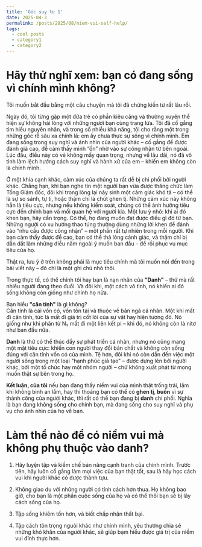 ```yaml
---
title: 'Góc suy tư 1'
date: 2025-04-3
permalink: /posts/2025/08/niem-vui-self-help/
tags:
  - cool posts
  - category1
  - category2
---
```

# Hãy thử nghĩ xem: bạn có đang sống vì chính mình không?

Tôi muốn bắt đầu bằng một câu chuyện mà tôi đã chứng kiến từ rất lâu rồi.

Ngày đó, tôi từng gặp một đứa trẻ có phần kiêu căng và thường xuyên thể hiện sự không hài lòng với những người bạn cùng trang lứa. Tôi đã cố gắng tìm hiểu nguyên nhân, và trong số nhiều khả năng, tôi cho rằng một trong những gốc rễ sâu xa chính là: em ấy chưa thực sự sống vì chính mình. Em đang sống trong suy nghĩ và ánh nhìn của người khác – cố gắng để được đánh giá cao, để cảm thấy mình “ổn” nhờ vào sự công nhận từ bên ngoài. Lúc đầu, điều này có vẻ không mấy quan trọng, nhưng về lâu dài, nó đã vô tình làm lệch hướng cách suy nghĩ và hành xử của em – khiến em không còn là chính mình.

Ở một khía cạnh khác, cảm xúc của chúng ta rất dễ bị chi phối bởi người khác. Chẳng hạn, khi bạn nghe tin một người bạn vừa được thăng chức làm Tổng Giám đốc, đôi khi trong lòng lại nảy sinh một cảm giác khó tả – có thể là sự so sánh, tự ti, hoặc thậm chí là chút ghen tị. Những cảm xúc này không hẳn là tiêu cực, nhưng nếu không kiểm soát, chúng có thể ảnh hưởng tiêu cực đến chính bạn và mối quan hệ với người kia. Một lưu ý nhỏ: khi ai đó khen bạn, hãy cẩn trọng. Có thể, họ đang muốn đạt được điều gì đó từ bạn. Những người có xu hướng thao túng thường dùng những lời khen để đánh vào “nhu cầu được công nhận” – một phần rất tự nhiên trong mỗi người. Khi bạn cảm thấy được đề cao, bạn có thể thả lỏng cảnh giác, và thậm chí bị dẫn dắt làm những điều nằm ngoài ý muốn ban đầu – để rồi phục vụ mục tiêu của họ.

Thật ra, lưu ý ở trên không phải là mục tiêu chính mà tôi muốn nói đến trong bài viết này – đó chỉ là một ghi chú nhỏ thôi.

Trong thực tế, có thể chính tôi hay bạn là nạn nhân của **"Danh"** – thứ mà rất nhiều người đang theo đuổi. Và đôi khi, một cách vô tình, nó khiến ai đó sống không còn giống như chính họ nữa.

Bạn hiểu **"căn tính"** là gì không?  
Căn tính là cái vốn có, vốn tồn tại và thuộc về bản ngã cá nhân. Một khi mất đi căn tính, tức là mất đi giá trị cốt lõi của sự vật hay hiện tượng đó. Nó giống như khi phân tử N₂ mất đi một liên kết pi – khi đó, nó không còn là nitơ như ban đầu nữa.

**Danh** là thứ có thể thúc đẩy sự phát triển cá nhân, nhưng nó cũng mang một mặt tiêu cực: khiến con người thay đổi bản chất và không còn sống đúng với căn tính vốn có của mình. Tệ hơn, đôi khi nó còn dẫn đến việc một người sống trong một loại "hạnh phúc giả tạo" – được dựng lên bởi người khác, bởi một tổ chức hay một nhóm người – chứ không xuất phát từ mong muốn thật sự bên trong họ.

**Kết luận, của tôi** nếu bạn đang thấy niềm vui của mình thật trống trải, lắm khi không bình an lắm, hay thi thoảng bạn có thể có **ghen tị**, **buồn** vì sự thành công của người khác, thì rất có thể bạn đang bị **danh** chi phối. Nghĩa là bạn đang không sống cho chính bạn, mà đang sống cho suy nghĩ và phụ vụ cho ánh nhìn của họ về bạn.

# Làm thể nào để có niềm vui mà không phụ thuộc vào danh?

1. Hãy luyện tập và kiềm chế bản năng cạnh tranh của chính mình. Trước tiên, hãy luôn cố gắng làm mọi việc của bạn thật tốt, sau là hãy học cách vui khi người khác có được thành tựu.

2. Không giao du với những người có tính cách hơn thua. Họ không bao giờ, cho bạn là một phần cuộc sống của họ và có thể thôi bạn sẽ bị lây cách sống của họ.

3. Tập sống khiêm tốn hơn, và biết chấp nhận thất bại.

4. Tập cách tôn trọng nguòi khác như chính mình, yêu thương chia sẻ những khó khăn của người khác, sẽ giúp bạm hiểu được giá trị của niềm vui đính thực hơn.


